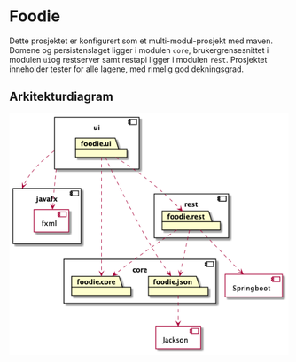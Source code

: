# Foodie

Dette prosjektet er konfigurert som et multi-modul-prosjekt med maven. Domene og persistenslaget ligger i modulen `core`, brukergrensesnittet i modulen `ui`og restserver samt restapi ligger i modulen `rest`. Prosjektet inneholder tester for alle lagene, med rimelig god dekningsgrad.

## Arkitekturdiagram

![Arkitektur](architecture.png)
